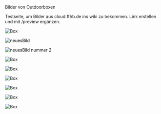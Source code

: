 

Bilder von Outdoorboxen

Testseite, um Bilder aus cloud.ffhb.de ins wiki zu bekommen.
Link erstellen und mit /preview ergänzen.

![Box](https://cloud.ffhb.de/index.php/s/SNFCZXAWSxg9iim/download)

![neuesBild](https://cloud.ffhb.de/index.php/s/J8nggBNNfGawzMr/preview)

![neuesBild nummer 2](https://cloud.ffhb.de/index.php/s/J8nggBNNfGawzMr/preview)

![Box](https://cloud.ffhb.de/index.php/s/9MYojfmJTJqjadC/download)

![Box](https://cloud.ffhb.de/index.php/s/aY5yY4m4CyFWRR9/download)

![Box](https://cloud.ffhb.de/index.php/s/zKPrYf4LqyDyJWJ/download)

![Box](https://cloud.ffhb.de/index.php/s/DfZawXigxN5xb3Q/download)

![Box](https://cloud.ffhb.de/index.php/s/EseropHiRST2j2k/download)

![Box](https://cloud.ffhb.de/index.php/s/sSxoLxG9LrPEQFF/download)
